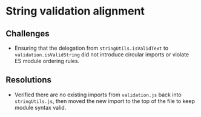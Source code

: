 # String validation alignment

## Challenges
- Ensuring that the delegation from `stringUtils.isValidText` to `validation.isValidString` did not introduce circular imports or violate ES module ordering rules.

## Resolutions
- Verified there are no existing imports from `validation.js` back into `stringUtils.js`, then moved the new import to the top of the file to keep module syntax valid.
